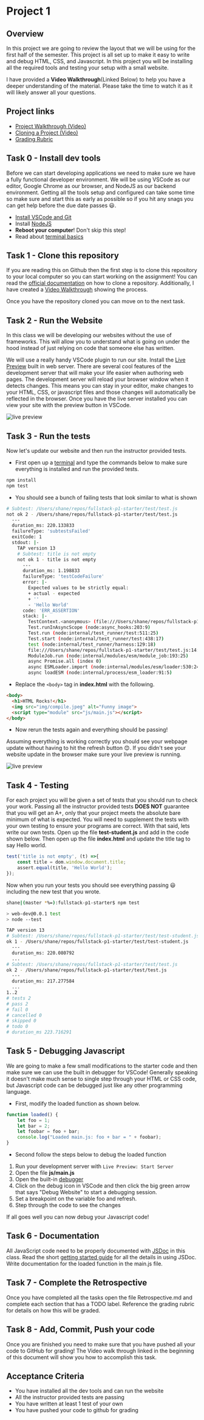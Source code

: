 # Project 1

## Overview

In this project we are going to review the layout that we will be using for the
first half of the semester. This project is all set up to make it easy to write
and debug HTML, CSS, and Javascript. In this project you will be installing all
the required tools and testing your setup with a small website.

I have provided a **Video Walkthrough**(Linked Below) to help you have a
deeper understanding of the material. Please take the time to watch it as it
will likely answer all your questions.

## Project links

* [Project Walkthrough (Video)](https://youtu.be/RgsHU7tjzBo)
* [Cloning a Project (Video)](https://www.youtube.com/watch?v=fiPsHGi3Z_s)
* [Grading Rubric](https://shanepanter.com/cs208/grading-rubric.html)

## Task 0 - Install dev tools

Before we can start developing applications we need to make sure we have a fully
functional developer environment. We will be using VSCode as our editor, Google
Chrome as our browser, and NodeJS as our backend environment. Getting all the
tools setup and configured can take some time so make sure and start this as
early as possible so if you hit any snags you can get help before the due date
passes 😃.

* [Install VSCode and Git](https://shanepanter.com/teaching/vscode-tips-and-tricks.html)
* Install [NodeJS](https://nodejs.org/en/download)
* **Reboot your computer**! Don't skip this step!
* Read about [terminal basics](https://code.visualstudio.com/docs/terminal/basics)

## Task 1 - Clone this repository

If you are reading this on Github then the first step is to clone this
repository to your local computer so you can start working on the assignment!
You can read the [official documentation](https://code.visualstudio.com/docs/sourcecontrol/github#_cloning-a-repository)
on how to clone a repository. Additionally, I have created a [Video
Walkthrough](https://www.youtube.com/watch?v=fiPsHGi3Z_s) showing the process.

Once you have the repository cloned you can move on to the next task.

## Task 2 - Run the Website

In this class we will be developing our websites without the use of frameworks.
This will allow you to understand what is going on under the hood instead of
just relying on code that someone else has written.

We will use a really handy VSCode plugin to run our site. Install the [Live
Preview](https://marketplace.visualstudio.com/items?itemName=ms-vscode.live-server)
built in web server. There are several cool features of the development server
that will make your life easier when authoring web pages. The development server
will reload your browser window when it detects changes. This means you can stay
in your editor, make changes to your HTML, CSS, or javascript files and those
changes will automatically be reflected in the browser. Once you have the
live server installed you can view your site with the preview button in VSCode.

![live preview](img/live-preview.png)

## Task 3 - Run the tests

Now let's update our website and then run the instructor provided tests.

* First open up a [terminal](https://code.visualstudio.com/docs/terminal/basics)
  and type the commands below to make sure everything is installed and run the
  provided tests.

```bash
npm install
npm test
```

* You should see a bunch of failing tests that look similar to what is shown

```bash
# Subtest: /Users/shane/repos/fullstack-p1-starter/test/test.js
not ok 2 - /Users/shane/repos/fullstack-p1-starter/test/test.js
  ---
  duration_ms: 220.133833
  failureType: 'subtestsFailed'
  exitCode: 1
  stdout: |-
    TAP version 13
    # Subtest: title is not empty
    not ok 1 - title is not empty
      ---
      duration_ms: 1.198833
      failureType: 'testCodeFailure'
      error: |-
        Expected values to be strictly equal:
        + actual - expected
        + ''
        - 'Hello World'
      code: 'ERR_ASSERTION'
      stack: |-
        TestContext.<anonymous> (file:///Users/shane/repos/fullstack-p1-starter/test/test.js:16:12)
        Test.runInAsyncScope (node:async_hooks:203:9)
        Test.run (node:internal/test_runner/test:511:25)
        Test.start (node:internal/test_runner/test:438:17)
        test (node:internal/test_runner/harness:129:18)
        file:///Users/shane/repos/fullstack-p1-starter/test/test.js:14:1
        ModuleJob.run (node:internal/modules/esm/module_job:193:25)
        async Promise.all (index 0)
        async ESMLoader.import (node:internal/modules/esm/loader:530:24)
        async loadESM (node:internal/process/esm_loader:91:5)
```

* Replace the `<body>` tag in **index.html** with the following.

```html
<body>
  <h1>HTML Rocks!</h1>
  <img src="img/compile.jpeg" alt="Funny image">
  <script type="module" src="js/main.js"></script>
</body>
```

* Now rerun the tests again and everything should be passing!

Assuming everything is working correctly you should see your webpage update
without having to hit the refresh button 😊. If you didn't see your website
update in the browser make sure your live preview is running.

![live preview](img/live-preview.png)

## Task 4 - Testing

For each project you will be given a set of tests that you should run to check
your work. Passing all the instructor provided tests **DOES NOT** guarantee that
you will get an A+, only that your project meets the absolute bare minimum of
what is expected. You will need to supplement the tests with your own testing to
ensure your programs are correct. With that said, lets write our own tests. Open
up the file **test-student.js** and add in the code shown below. Then open up
the file **index.html** and update the title tag to say Hello world.

```javascript
test('title is not empty', (t) =>{
    const title = dom.window.document.title;
    assert.equal(title, 'Hello World');
});
```

Now when you run your tests you should see everything passing 😃 including the
new test that you wrote.

```bash
shane|(master *%=):fullstack-p1-starter$ npm test

> web-dev@0.0.1 test
> node --test

TAP version 13
# Subtest: /Users/shane/repos/fullstack-p1-starter/test/test-student.js
ok 1 - /Users/shane/repos/fullstack-p1-starter/test/test-student.js
  ---
  duration_ms: 220.080792
  ...
# Subtest: /Users/shane/repos/fullstack-p1-starter/test/test.js
ok 2 - /Users/shane/repos/fullstack-p1-starter/test/test.js
  ---
  duration_ms: 217.277584
  ...
1..2
# tests 2
# pass 2
# fail 0
# cancelled 0
# skipped 0
# todo 0
# duration_ms 223.716291
```

## Task 5 - Debugging Javascript

We are going to make a few small modifications to the starter code and then make
sure we can use the built in debugger for VSCode! Generally speaking it doesn't
make much sense to single step through your HTML or CSS code, but Javascript
code can be debugged just like any other programming language.

* First, modify the loaded function as shown below.

```javascript
function loaded() {
    let foo = 1;
    let bar = 2;
    let foobar = foo + bar;
    console.log("Loaded main.js: foo + bar = " + foobar);
}
```

* Second follow the steps below to debug the loaded function

1. Run your development server with `Live Preview: Start Server`
2. Open the file **js/main.js**
3. Open the built-in [debugger](https://code.visualstudio.com/docs/editor/debugging)
4. Click on the debug icon in VSCode and then click the big green arrow that
   says "Debug Website" to start a debugging session.
5. Set a breakpoint on the variable foo and refresh.
6. Step through the code to see the changes

If all goes well you can now debug your Javascript code!

## Task 6 - Documentation

All JavaScript code need to be properly documented with
[JSDoc](https://jsdoc.app/) in this class.  Read the short [getting started
guide](https://jsdoc.app/about-getting-started.html) for all the details in
using JSDoc. Write documentation for the loaded function in the main.js file.

## Task 7 - Complete the Retrospective

Once you have completed all the tasks open the file Retrospective.md and complete
each section that has a TODO label. Reference the grading rubric for details on how
this will be graded.

## Task 8 - Add, Commit, Push your code

Once you are finished you need to make sure that you have pushed all your code
to GitHub for grading! The Video walk through linked in the beginning of this
document will show you how to accomplish this task.

## Acceptance Criteria

* You have installed all the dev tools and can run the website
* All the instructor provided tests are passing
* You have written at least 1 test of your own
* You have pushed your code to github for grading
